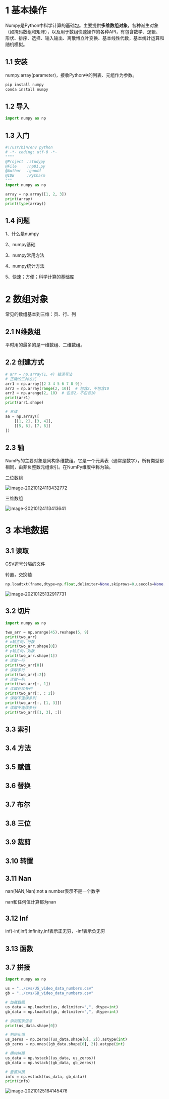 # 1 基本操作

Numpy是Python中科学计算的基础包。主要提供**多维数组对象**，各种派生对象（如掩码数组和矩阵），以及用于数组快速操作的各种API，有包含数学、逻辑、形状、排序、选择、输入输出、离散愽立叶变换、基本线性代数，基本统计运算和随机模拟。

## 1.1 安装

numpy.array(parameter)，接收Python中的列表、元组作为参数。

```python
pip install numpy
conda install numpy
```

## 1.2 导入

```python
import numpy as np
```

## 1.3 入门

```python
#!/usr/bin/env python
# -*- coding: utf-8 -*-
""""
@Project ：studypy
@File    ：np01.py
@Author  ：guodd
@IDE     ：PyCharm
"""
import numpy as np

array = np.array([1, 2, 3])
print(array)
print(type(array))

```

## 1.4 问题

1、什么是numpy

2、numpy基础

3、numpy常用方法

4、numpy统计方法

5、快速；方便；科学计算的基础库

# 2 数组对象

常见的数组基本到三维：页、行、列

## 2.1 N维数组

平时用的最多的是一维数组、二维数组。

## 2.2 创建方式

```python
# arr = np.array(1, 4) 错误写法
# 正确的三种方式
arr1 = np.array([2 3 4 5 6 7 8 9])
arr2 = np.array(range(2, 10))  # 包含2，不包含10
arr3 = np.arange(2, 10)  # 包含2，不包含10
print(arr1)
print(arr1.shape)

# 三维
aa = np.array([
    [[1, 2], [3, 4]],
    [[5, 6], [7, 8]]
])
```

## 2.3 轴

NumPy的主要对象是同构多维数组。它是一个元素表（通常是数字），所有类型都相同，由非负整数元组索引。在NumPy维度中称为轴。

二位数组

![image-20210124113432772](../../插图/image-20210124113432772.png)

三维数组

![image-20210124113413641](../../插图/image-20210124113413641.png)

# 3 本地数据

## 3.1 读取 

CSV逗号分隔的文件

转置，交换轴

```python
np.loadtxt(fname,dtype=np.float,delimiter=None,skiprows=0,usecols=None,unpack=False)
```

![image-20210125132917731](../../插图/image-20210125132917731.png)

## 3.2 切片

```python
import numpy as np

two_arr = np.arange(45).reshape(5, 9)
print(two_arr)
# x轴方向，行数
print(two_arr.shape[0])
# y轴方向，列数
print(two_arr.shape[1])
# 读取一行
print(two_arr[0])
# 读取多行
print(two_arr[:2])
# 读取一列
print(two_arr[:, 1])
# 读取连续多列
print(two_arr[:, : 2])
# 读取不连续多列
print(two_arr[:, [1, 3]])
# 读取不连续多行
print(two_arr[[1, 3], :])
```



## 3.3 索引



## 3.4 方法



## 3.5 赋值



## 3.6 替换



## 3.7 布尔



## 3.8 三位



## 3.9 裁剪



## 3.10 转置





## 3.11 Nan

nan(NAN,Nan):not a number表示不是一个数字

nan和任何值计算都为nan

## 3.12 Inf

inf(-inf,inf):infinity,inf表示正无穷，-inf表示负无穷

## 3.13 函数



## 3.7 拼接

```python
import numpy as np

us = "../cvs/US_video_data_numbers.csv"
gb = "../cvs/GB_video_data_numbers.csv"

# 加载数据
us_data = np.loadtxt(us, delimiter=",", dtype=int)
gb_data = np.loadtxt(gb, delimiter=",", dtype=int)

# 添加国家信息
print(us_data.shape[0])

# 初始化值
us_zeros = np.zeros((us_data.shape[0], 2)).astype(int)
gb_zeros = np.ones((gb_data.shape[0], 2)).astype(int)

# 横向拼接
us_data = np.hstack((us_data, us_zeros))
gb_data = np.hstack((gb_data, gb_zeros))

# 垂直拼接
info = np.vstack((us_data, gb_data))
print(info)

```



![image-20210125164145476](../../插图/image-20210125164145476.png)